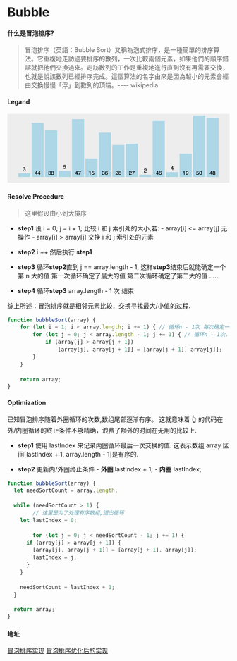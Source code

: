 # Bubble

#### 什么是冒泡排序?

> 冒泡排序（英語：Bubble Sort）又稱為泡式排序，是一種簡單的排序算法。它重複地走訪過要排序的數列，一次比較兩個元素，如果他們的順序錯誤就把他們交換過來。走訪數列的工作是重複地進行直到沒有再需要交換，也就是說該數列已經排序完成。這個算法的名字由來是因為越小的元素會經由交換慢慢「浮」到數列的頂端。---- wikipedia

#### Legand
![bubble-legand](./imgs/bubble.legand.gif)

#### Resolve Procedure

> 这里假设由小到大排序

- **step1**
  设 i = 0; j = i + 1; 比较 i 和 j 索引处的大小,若: - array[i] <= array[j]
  无操作 - array[i] > array[j]
  交换 i 和 j 索引处的元素

- **step2**
  i ++ 然后执行 **step1**

- **step3**
  循环**step2**直到 j == array.length - 1, 这样**step3**结束后就能确定一个第 n 大的值
  第一次循环确定了最大的值
  第二次循环确定了第二大的值
  .....

- **step4**
  循环**step3** array.length - 1 次
  结束

综上所述：冒泡排序就是相邻元素比较，交换寻找最大/小值的过程.

```JavaScript
function bubbleSort(array) {
	for (let i = 1; i < array.length; i += 1) { // 循环n - 1次 每次确定一个最大的值Max
		for (let j = 0; j < array.length - 1; j += 1) { // 循环n - 1次，确定最大值Max的过程
			if (array[j] > array[j + 1])
				[array[j], array[j + 1]] = [array[j + 1], array[j]];
		}
	}

	return array;
}
```

#### Optimization

已知冒泡排序随着外圈循环的次数,数组尾部逐渐有序。
这就意味着 👆 的代码在外/内圈循环的终止条件不够精确，浪费了额外的时间在无用的比较上.

- **step1**
  使用 lastIndex 来记录内圈循环最后一次交换的值.
  这表示数组 array 区间[lastIndex + 1, array.length - 1]是有序的.

- **step2**
  更新内/外圈终止条件 - **外圈**
  lastIndex + 1; - **内圈**
  lastIndex;

```JavaScript
function bubbleSort(array) {
  let needSortCount = array.length;

  while (needSortCount > 1) {
		// 这里是为了处理有序数组,退出循环
    let lastIndex = 0;

		for (let j = 0; j < needSortCount - 1; j += 1) {
      if (array[j] > array[j + 1]) {
        [array[j], array[j + 1]] = [array[j + 1], array[j]];
        lastIndex = j;
      }
    }

    needSortCount = lastIndex + 1;
  }

  return array;
}
```

#### 地址
[冒泡排序实现](https://github.com/thaloy/Algorithm/blob/master/Sort/Bubble/v1.js)
[冒泡排序优化后的实现](https://github.com/thaloy/Algorithm/blob/master/Sort/Bubble/v2.js)
